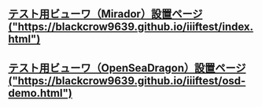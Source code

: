 <!COCTYPE>
<html>
<head>
  <meta charset="UTF-8">
  <title>test repo READ ME</title>
</head>
<body>
  <h2>
    <a href="https://blackcrow9639.github.io/iiiftest/index.html"> テスト用ビューワ（Mirador）設置ページ ("https://blackcrow9639.github.io/iiiftest/index.html") </a>
  </h2>
    <h2>
    <a href="https://blackcrow9639.github.io/iiiftest/osd-demo.html"> テスト用ビューワ（OpenSeaDragon）設置ページ ("https://blackcrow9639.github.io/iiiftest/osd-demo.html") </a>
  </h2>  
</body>
</html>
